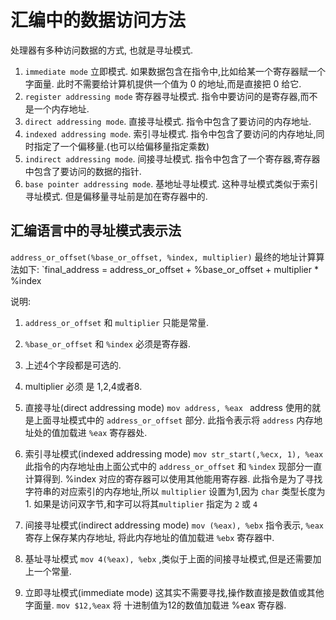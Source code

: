 # 汇编中的数据访问方法

处理器有多种访问数据的方式, 也就是寻址模式.

1. `immediate mode` 立即模式. 如果数据包含在指令中,比如给某一个寄存器赋一个字面量. 此时不需要给计算机提供一个值为 0 的地址,而是直接把 0 给它.
2. `register addressing mode` 寄存器寻址模式. 指令中要访问的是寄存器,而不是一个内存地址.
3. `direct addressing mode`. 直接寻址模式. 指令中包含了要访问的内存地址.
4. `indexed addressing mode`. 索引寻址模式. 指令中包含了要访问的内存地址,同时指定了一个偏移量.(也可以给偏移量指定乘数)
5. `indirect addressing mode`. 间接寻址模式. 指令中包含了一个寄存器,寄存器中包含了要访问的数据的指针.
6. `base pointer addressing mode`. 基地址寻址模式. 这种寻址模式类似于索引寻址模式. 但是偏移量寻址前是加在寄存器中的.

##  汇编语言中的寻址模式表示法
`address_or_offset(%base_or_offset, %index, multiplier)`
最终的地址计算算法如下:
`final_address = address_or_offset + %base_or_offset + multiplier * %index

说明:
  1. `address_or_offset` 和 `multiplier` 只能是常量.
  2. `%base_or_offset` 和 `%index` 必须是寄存器.
  3. 上述4个字段都是可选的.
  4. multiplier 必须 是 1,2,4或者8.

1. 直接寻址(direct addressing mode)
  `mov address, %eax `  address 使用的就是上面寻址模式中的 `address_or_offset` 部分. 此指令表示将 `address` 内存地址处的值加载进 `%eax` 寄存器处.

2. 索引寻址模式(indexed addressing mode)
  `mov str_start(,%ecx, 1), %eax` 此指令的内存地址由上面公式中的 `address_or_offset` 和 `%index` 现部分一直计算得到. %index 对应的寄存器可以使用其他能用寄存器. 此指令是为了寻找字符串的对应索引的内存地址,所以 `multiplier` 设置为1,因为 `char` 类型长度为1. 如果是访问双字节,和字可以将其`multiplier` 指定为 `2` 或 `4`

3. 间接寻址模式(indirect addressing mode)
 `mov (%eax), %ebx` 指令表示, `%eax` 寄存上保存某内存地址, 将此内存地址的值加载进 `%ebx` 寄存器中.

4. 基址寻址模式
  `mov 4(%eax), %ebx` ,类似于上面的间接寻址模式,但是还需要加上一个常量.

5. 立即寻址模式(immediate mode)
  这其实不需要寻找,操作数直接是数值或其他字面量.
  `mov $12,%eax` 将 十进制值为12的数值加载进 %eax 寄存器.

